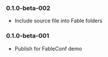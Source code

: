 ### 0.1.0-beta-002

* Include source file into Fable folders

### 0.1.0-beta-001

* Publish for FableConf demo
